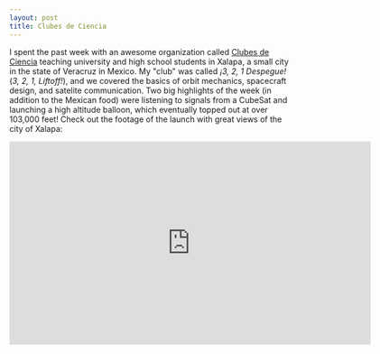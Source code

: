 ```yaml
---
layout: post
title: Clubes de Ciencia
---
```


I spent the past week with an awesome organization called [Clubes de Ciencia](http://www.clubesdeciencia.mx/) teaching university and high school students in Xalapa, a small city in the state of Veracruz in Mexico. My "club" was called *¡3, 2, 1 Despegue!* (*3, 2, 1, Liftoff!*), and we covered the basics of orbit mechanics, spacecraft design, and satelite communication. Two big highlights of the week (in addition to the Mexican food) were listening to signals from a CubeSat and launching a high altitude balloon, which eventually topped out at over 103,000 feet! Check out the footage of the launch with great views of the city of Xalapa:

<div class="video-container">
	<iframe src="http://www.youtube-nocookie.com/embed/dl1ldcW8mY8" width="640" height="360" frameborder="0"></iframe>
</div>